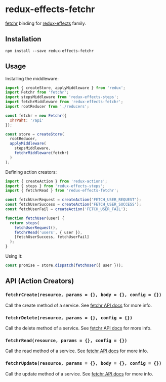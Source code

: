 # redux-effects-fetchr

[fetchr](https://www.npmjs.com/package/fetchr)
binding for
[redux-effects](https://www.npmjs.com/package/redux-effects)
family.

## Installation

```
npm install --save redux-effects-fetchr
```

## Usage

Installing the middleware:

```javascript
import { createStore, applyMiddleware } from 'redux';
import Fetchr from 'fetchr';
import stepsMiddleware from 'redux-effects-steps';
import fetchrMiddleware from 'redux-effects-fetchr';
import rootReducer from './reducers';

const fetchr = new Fetchr({
  xhrPaht: '/api'
});

const store = createStore(
  rootReducer,
  applyMiddleware(
    stepsMiddleware,
    fetchrMiddleware(fetchr)
  )
);
```

Defining action creators:

```javascript
import { createAction } from 'redux-actions';
import { steps } from 'redux-effects-steps';
import { fetchrRead } from 'redux-effects-fetchr';

const fetchUserRequest = createAction('FETCH_USER_REQUEST');
const fetchUserSuccess = createAction('FETCH_USER_SUCCESS');
const fetchUserFail = createAction('FETCH_USER_FAIL');

function fetchUser(user) {
  return steps(
    fetchUserRequest(),
    fetchrRead('users', { user }),
    [fetchUserSuccess, fetchUserFail]
  );
}
```

Using it:

```javascript
const promise = store.dispatch(fetchUser({ user }));
```

## API (Action Creators)

### `fetchrCreate(resource, params = {}, body = {}, config = {})`

Call the create method of a service. See
[fetchr API docs](https://github.com/yahoo/fetchr/blob/master/docs/fetchr.md#createresource-params-body-config-callback)
for more info.

### `fetchrDelete(resource, params = {}, config = {})`

Call the delete method of a service. See
[fetchr API docs](https://github.com/yahoo/fetchr/blob/master/docs/fetchr.md#deleteresource-params-config-callback)
for more info.

### `fetchrRead(resource, params = {}, config = {})`

Call the read method of a service. See
[fetchr API docs](https://github.com/yahoo/fetchr/blob/master/docs/fetchr.md#readresource-params-config-callback)
for more info.

### `fetchrUpdate(resource, params = {}, body = {}, config = {})`

Call the update method of a service. See
[fetchr API docs](https://github.com/yahoo/fetchr/blob/master/docs/fetchr.md#updateresource-params-body-config-callback)
for more info.
